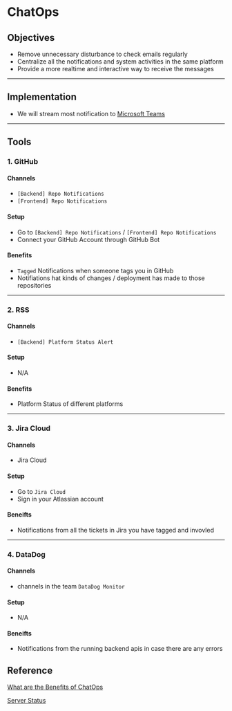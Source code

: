 # ChatOps

## Objectives

- Remove unnecessary disturbance to check emails regularly
- Centralize all the notifications and system activities in the same platform
- Provide a more realtime and interactive way to receive the messages

-------

## Implementation

- We will stream most notification to [Microsoft Teams](https://www.microsoft.com/en-us/microsoft-teams/group-chat-software)

-------

## Tools

### 1. GitHub
   #### Channels
   - `[Backend] Repo Notifications`
   - `[Frontend] Repo Notifications`

   #### Setup
   - Go to `[Backend] Repo Notifications` / `[Frontend] Repo Notifications`
   - Connect your GitHub Account through GitHub Bot

   #### Benefits
   - `Tagged` Notifications when someone tags you in GitHub
   - Notifiations hat kinds of changes / deployment has made to those repositories

-------

### 2. RSS
   #### Channels
   - `[Backend] Platform Status Alert`

   #### Setup
   - N/A

   #### Benefits
   - Platform Status of different platforms
    
-------
### 3. Jira Cloud
   ####  Channels
   - Jira Cloud

   #### Setup
   - Go to `Jira Cloud`
   - Sign in your Atlassian account
    
   #### Beneifts
   - Notifications from all the tickets in Jira you have tagged and invovled

-------
### 4. DataDog
   ####  Channels
   - channels in the team `DataDog Monitor`

   #### Setup
   - N/A
    
   #### Beneifts
   - Notifications from the running backend apis in case there are any errors


## Reference

[What are the Benefits of ChatOps](https://www.ibm.com/cloud/blog/benefits-of-chatops)

[Server Status](serverrss.md)

